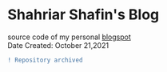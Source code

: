 # Shahriar Shafin's Blog
source code of my personal [blogspot](https://shahriarshafin.blogspot.com/)
<br>
Date Created: October 21,2021
<br>
```diff
! Repository archived
```

